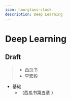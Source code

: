 ```yaml
---
icon: hourglass-clock
description: Deep Learning
---
```


# Deep Learning

## Draft

> * 西瓜书
> * 李宏毅

* 基础
  * （西瓜书第五章 ）
